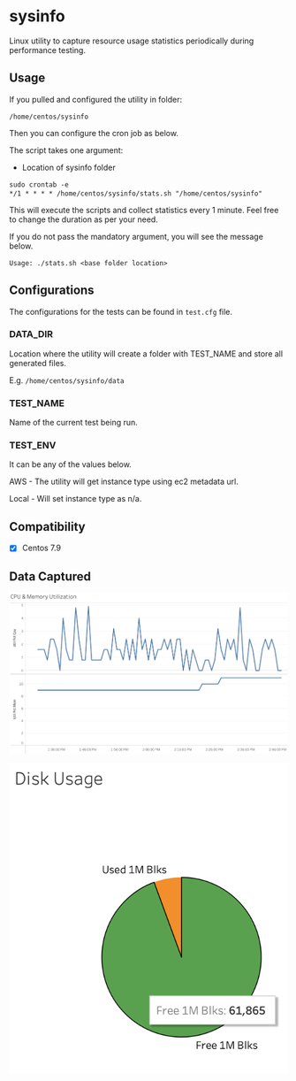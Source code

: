 # sysinfo

Linux utility to capture resource usage statistics periodically during performance testing.

## Usage
If you pulled and configured the utility in folder:
```
/home/centos/sysinfo
```
Then you can configure the cron job as below.

The script takes one argument:
 * Location of sysinfo folder

```
sudo crontab -e
*/1 * * * * /home/centos/sysinfo/stats.sh "/home/centos/sysinfo"
```
This will execute the scripts and collect statistics every 1 minute.
Feel free to change the duration as per your need.

If you do not pass the mandatory argument, you will see the message below.
```
Usage: ./stats.sh <base folder location>
```

## Configurations

The configurations for the tests can be found in `test.cfg` file.

### DATA_DIR
Location where the utility will create a folder with TEST_NAME and store all generated files.

E.g. `/home/centos/sysinfo/data`

### TEST_NAME
Name of the current test being run.

### TEST_ENV
It can be any of the values below.

AWS - The utility will get instance type using ec2 metadata url.

Local - Will set instance type as n/a.


## Compatibility
 - [x] Centos 7.9

## Data Captured

![cpu and memory utilization](img/sysinfo_cpumem.png)

![disk utilization](img/sysinfo_disk.png)

